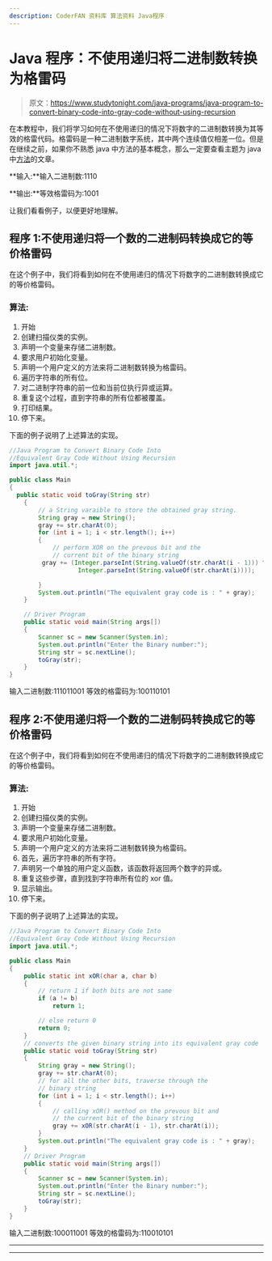 ```yaml
---
description: CoderFAN 资料库 算法资料 Java程序
---
```


# Java 程序：不使用递归将二进制数转换为格雷码

> 原文：<https://www.studytonight.com/java-programs/java-program-to-convert-binary-code-into-gray-code-without-using-recursion>

在本教程中，我们将学习如何在不使用递归的情况下将数字的二进制数转换为其等效的格雷代码。格雷码是一种二进制数字系统，其中两个连续值仅相差一位。但是在继续之前，如果你不熟悉 java 中方法的基本概念，那么一定要查看主题为 java 中[方法](https://www.studytonight.com/java/methods-in-java.php)的文章。

**输入:**输入二进制数:1110

**输出:**等效格雷码为:1001

让我们看看例子，以便更好地理解。

## 程序 1:不使用递归将一个数的二进制码转换成它的等价格雷码

在这个例子中，我们将看到如何在不使用递归的情况下将数字的二进制数转换成它的等价格雷码。

### 算法:

1.  开始
2.  创建扫描仪类的实例。
3.  声明一个变量来存储二进制数。
4.  要求用户初始化变量。
5.  声明一个用户定义的方法来将二进制数转换为格雷码。
6.  遍历字符串的所有位。
7.  对二进制字符串的前一位和当前位执行异或运算。
8.  重复这个过程，直到字符串的所有位都被覆盖。
9.  打印结果。
10.  停下来。

下面的例子说明了上述算法的实现。

```java
//Java Program to Convert Binary Code Into 
//Equivalent Gray Code Without Using Recursion
import java.util.*;

public class Main 
{
  public static void toGray(String str)
    {
        // a String varaible to store the obtained gray string.
        String gray = new String();
        gray += str.charAt(0);
        for (int i = 1; i < str.length(); i++)
        {
            // perform XOR on the prevous bit and the
            // current bit of the binary string
         gray += (Integer.parseInt(String.valueOf(str.charAt(i - 1))) ^ 
                   Integer.parseInt(String.valueOf(str.charAt(i))));

        }
        System.out.println("The equivalent gray code is : " + gray);
    }

    // Driver Program
    public static void main(String args[])
    {
        Scanner sc = new Scanner(System.in);
        System.out.println("Enter the Binary number:");
        String str = sc.nextLine();
        toGray(str);
    }
}
```

输入二进制数:111011001
等效的格雷码为:100110101

## 程序 2:不使用递归将一个数的二进制码转换成它的等价格雷码

在这个例子中，我们将看到如何在不使用递归的情况下将数字的二进制数转换成它的等价格雷码。

### 算法:

1.  开始
2.  创建扫描仪类的实例。
3.  声明一个变量来存储二进制数。
4.  要求用户初始化变量。
5.  声明一个用户定义的方法来将二进制数转换为格雷码。
6.  首先，遍历字符串的所有字符。
7.  声明另一个单独的用户定义函数，该函数将返回两个数字的异或。
8.  重复这些步骤，直到找到字符串所有位的 xor 值。
9.  显示输出。
10.  停下来。

下面的例子说明了上述算法的实现。

```java
//Java Program to Convert Binary Code Into 
//Equivalent Gray Code Without Using Recursion
import java.util.*;

public class Main 
{
    public static int xOR(char a, char b)
    {
        // return 1 if both bits are not same
        if (a != b)
            return 1;

        // else return 0
        return 0;
    }
    // converts the given binary string into its equivalent gray code
    public static void toGray(String str)
    {
        String gray = new String();
        gray += str.charAt(0);
        // for all the other bits, traverse through the
        // binary string
        for (int i = 1; i < str.length(); i++)
        {
            // calling xOR() method on the prevous bit and
            // the current bit of the binary string
            gray += xOR(str.charAt(i - 1), str.charAt(i));
        }
        System.out.println("The equivalent gray code is : " + gray);
    }
    // Driver Program
    public static void main(String args[])
    {
        Scanner sc = new Scanner(System.in);
        System.out.println("Enter the Binary number:");
        String str = sc.nextLine();
        toGray(str);
    }
}
```

输入二进制数:100011001
等效的格雷码为:110010101

* * *

* * *